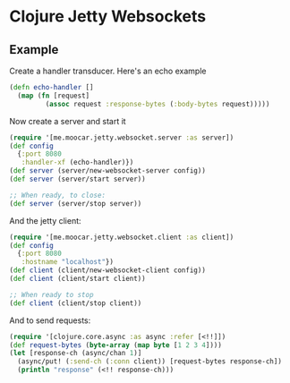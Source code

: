 # Clojure Jetty Websockets

## Example

Create a handler transducer. Here's an echo example

```clojure
(defn echo-handler []
  (map (fn [request]
         (assoc request :response-bytes (:body-bytes request)))))
```

Now create a server and start it

```clojure
(require '[me.moocar.jetty.websocket.server :as server])
(def config
  {:port 8080
   :handler-xf (echo-handler)})
(def server (server/new-websocket-server config))
(def server (server/start server))

;; When ready, to close:
(def server (server/stop server))
```

And the jetty client:

```clojure
(require '[me.moocar.jetty.websocket.client :as client])
(def config
  {:port 8080
   :hostname "localhost"})
(def client (client/new-websocket-client config))
(def client (client/start client))

;; When ready to stop
(def client (client/stop client))
```

And to send requests:

```clojure
(require '[clojure.core.async :as async :refer [<!!]])
(def request-bytes (byte-array (map byte [1 2 3 4])))
(let [response-ch (async/chan 1)]
  (async/put! (:send-ch (:conn client)) [request-bytes response-ch])
  (println "response" (<!! response-ch)))
```
